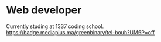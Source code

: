 # Web developer
Currently studing at 1337 coding school.
https://badge.mediaplus.ma/greenbinary/tel-bouh?UM6P=off
